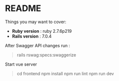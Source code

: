 # README

Things you may want to cover:

* __Ruby version__ : ruby 2.7.6p219
* __Rails version__ : 7.0.4

After Swagger API changes run :
> rails rswag:specs:swaggerize

Start vue server

> cd frontend
> npm install
> npm run lint
> npm run dev
